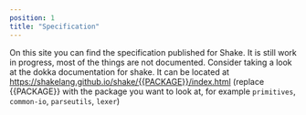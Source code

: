 ```yaml
---
position: 1
title: "Specification"
---
```


On this site you can find the specification published for Shake. It is still work in progress, most of the things are not documented. Consider taking a look at the dokka documentation for shake.
It can be located at https://shakelang.github.io/shake/{{PACKAGE}}/index.html (replace {{PACKAGE}} with the package you want to look at, for example `primitives`, `common-io`, `parseutils`, `lexer`)

